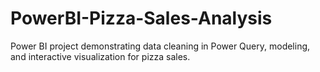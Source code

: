 # PowerBI-Pizza-Sales-Analysis
Power BI project demonstrating data cleaning in Power Query, modeling, and interactive visualization for pizza sales.
